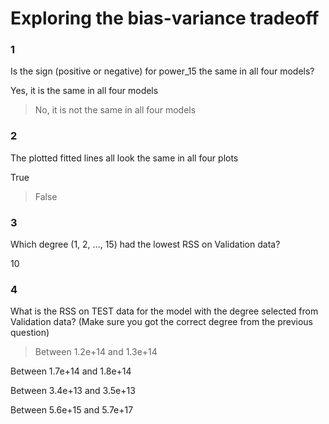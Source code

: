 # Exploring the bias-variance tradeoff

### 1

Is the sign (positive or negative) for power_15 the same in all four models?


Yes, it is the same in all four models


>No, it is not the same in all four models


### 2

The plotted fitted lines all look the same in all four plots


True


>False


### 3

Which degree (1, 2, …, 15) had the lowest RSS on Validation data?


10

### 4

What is the RSS on TEST data for the model with the degree selected from Validation data? (Make sure you got the correct degree from the previous question)


>Between 1.2e+14 and 1.3e+14


Between 1.7e+14 and 1.8e+14


Between 3.4e+13 and 3.5e+13


Between 5.6e+15 and 5.7e+17